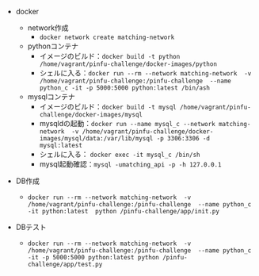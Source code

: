- docker
  - network作成
    - `docker network create matching-network`
  - pythonコンテナ
    - イメージのビルド：`docker build -t python /home/vagrant/pinfu-challenge/docker-images/python `
    - シェルに入る：`docker run --rm --network matching-network  -v /home/vagrant/pinfu-challenge:/pinfu-challenge  --name python_c -it -p 5000:5000 python:latest /bin/ash`
  - mysqlコンテナ
    - イメージのビルド：`docker build -t mysql /home/vagrant/pinfu-challenge/docker-images/mysql`
    - mysqldの起動：`docker run --name mysql_c --network matching-network  -v /home/vagrant/pinfu-challenge/docker-images/mysql/data:/var/lib/mysql -p 3306:3306 -d mysql:latest`
    - シェルに入る： `docker exec -it mysql_c /bin/sh`
    - mysql起動確認：`mysql -umatching_api -p -h 127.0.0.1`


- DB作成
  - `docker run --rm --network matching-network  -v /home/vagrant/pinfu-challenge:/pinfu-challenge  --name python_c -it python:latest  python /pinfu-challenge/app/init.py`
- DBテスト
  - `docker run --rm --network matching-network  -v /home/vagrant/pinfu-challenge:/pinfu-challenge  --name python_c -it -p 5000:5000 python:latest python /pinfu-challenge/app/test.py`
